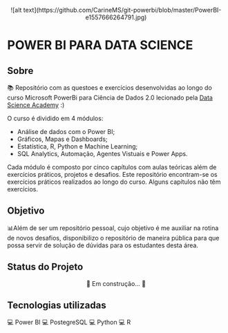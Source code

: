 <p align="center">
![alt text](https://github.com/CarineMS/git-powerbi/blob/master/PowerBI-e1557666264791.jpg)
</p>

#  **POWER BI PARA DATA SCIENCE**

## **Sobre**
📚 Repositório com as questoes e exercícios desenvolvidas ao longo do curso Microsoft PowerBi para Ciência de Dados 2.0 lecionado pela [Data Science Academy](https://www.datascienceacademy.com.br) :)

O curso é dividido em 4 módulos:
 * Análise de dados com o Power BI;
 * Gráficos, Mapas e Dashboards;
 * Estatística, R, Python e Machine Learning;
 * SQL Analytics, Automação, Agentes Vistuais e Power Apps.

Cada módulo é composto por cinco capítulos com aulas teóricas além de exercícios práticos, projetos e desafios. Este repositório encontram-se os exercícios práticos realizados ao longo do curso. Alguns capítulos não têm exercícios.
 

## Objetivo
📊Além de ser um repositório pessoal, cujo objetivo é me auxiliar na rotina de novos desafios, disponibilizo o repositório de maneira pública para que possa servir de solução de dúvidas para os estudantes desta área.

## Status do Projeto
<center> 🚧 Em construção... 🚧</center>

## Tecnologias utilizadas
💻 Power BI 💻 PostegreSQL 💻 Python 💻 R
